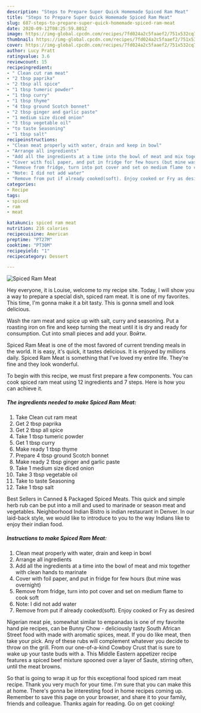 ```yaml
---
description: "Steps to Prepare Super Quick Homemade Spiced Ram Meat"
title: "Steps to Prepare Super Quick Homemade Spiced Ram Meat"
slug: 687-steps-to-prepare-super-quick-homemade-spiced-ram-meat
date: 2020-09-12T08:25:59.801Z
image: https://img-global.cpcdn.com/recipes/7fd024a2c5faaef2/751x532cq70/spiced-ram-meat-recipe-main-photo.jpg
thumbnail: https://img-global.cpcdn.com/recipes/7fd024a2c5faaef2/751x532cq70/spiced-ram-meat-recipe-main-photo.jpg
cover: https://img-global.cpcdn.com/recipes/7fd024a2c5faaef2/751x532cq70/spiced-ram-meat-recipe-main-photo.jpg
author: Lucy Pratt
ratingvalue: 3.6
reviewcount: 15
recipeingredient:
- " Clean cut ram meat"
- "2 tbsp paprika"
- "2 tbsp all spice"
- "1 tbsp tumeric powder"
- "1 tbsp curry"
- "1 tbsp thyme"
- "4 tbsp ground Scotch bonnet"
- "2 tbsp ginger and garlic paste"
- "1 medium size diced onion"
- "3 tbsp vegetable oil"
- "to taste Seasoning"
- "1 tbsp salt"
recipeinstructions:
- "Clean meat properly with water, drain and keep in bowl"
- "Arrange all ingredients"
- "Add all the ingredients at a time into the bowl of meat and mix together with clean hands to marinate"
- "Cover with foil paper, and put in fridge for few hours (but mine was overnight)"
- "Remove from fridge, turn into pot cover and set on medium flame to cook soft"
- "Note: I did not add water"
- "Remove from put if already cooked(soft). Enjoy cooked or Fry as desired"
categories:
- Recipe
tags:
- spiced
- ram
- meat

katakunci: spiced ram meat 
nutrition: 216 calories
recipecuisine: American
preptime: "PT27M"
cooktime: "PT30M"
recipeyield: "1"
recipecategory: Dessert

---
```



![Spiced Ram Meat](https://img-global.cpcdn.com/recipes/7fd024a2c5faaef2/751x532cq70/spiced-ram-meat-recipe-main-photo.jpg)

Hey everyone, it is Louise, welcome to my recipe site. Today, I will show you a way to prepare a special dish, spiced ram meat. It is one of my favorites. This time, I'm gonna make it a bit tasty. This is gonna smell and look delicious.

Wash the ram meat and spice up with salt, curry and seasoning. Put a roasting iron on fire and keep turning the meat until it is dry and ready for consumption. Cut into small pieces and add your. Войти.

Spiced Ram Meat is one of the most favored of current trending meals in the world. It is easy, it's quick, it tastes delicious. It is enjoyed by millions daily. Spiced Ram Meat is something that I've loved my entire life. They're fine and they look wonderful.


To begin with this recipe, we must first prepare a few components. You can cook spiced ram meat using 12 ingredients and 7 steps. Here is how you can achieve it.

<!--inarticleads1-->

##### The ingredients needed to make Spiced Ram Meat:

1. Take  Clean cut ram meat
1. Get 2 tbsp paprika
1. Get 2 tbsp all spice
1. Take 1 tbsp tumeric powder
1. Get 1 tbsp curry
1. Make ready 1 tbsp thyme
1. Prepare 4 tbsp ground Scotch bonnet
1. Make ready 2 tbsp ginger and garlic paste
1. Take 1 medium size diced onion
1. Take 3 tbsp vegetable oil
1. Take to taste Seasoning
1. Take 1 tbsp salt


Best Sellers in Canned &amp; Packaged Spiced Meats. This quick and simple herb rub can be put into a mill and used to marinade or season meat and vegetables. Neighborhood Indian Bistro is indian restaurant in Denver. In our laid-back style, we would like to introduce to you to the way Indians like to enjoy their indian food. 

<!--inarticleads2-->

##### Instructions to make Spiced Ram Meat:

1. Clean meat properly with water, drain and keep in bowl
1. Arrange all ingredients
1. Add all the ingredients at a time into the bowl of meat and mix together with clean hands to marinate
1. Cover with foil paper, and put in fridge for few hours (but mine was overnight)
1. Remove from fridge, turn into pot cover and set on medium flame to cook soft
1. Note: I did not add water
1. Remove from put if already cooked(soft). Enjoy cooked or Fry as desired


Nigerian meat pie, somewhat similar to empanadas is one of my favorite hand pie recipes, can be Bunny Chow - deliciously tasty South African Street food with made with aromatic spices, meat. If you do like meat, then take your pick. Any of these rubs will complement whatever you decide to throw on the grill. From our one-of-a-kind Cowboy Crust that is sure to wake up your taste buds with a. This Middle Eastern appetizer recipe features a spiced beef mixture spooned over a layer of Saute, stirring often, until the meat browns. 

So that is going to wrap it up for this exceptional food spiced ram meat recipe. Thank you very much for your time. I'm sure that you can make this at home. There's gonna be interesting food in home recipes coming up. Remember to save this page on your browser, and share it to your family, friends and colleague. Thanks again for reading. Go on get cooking!
